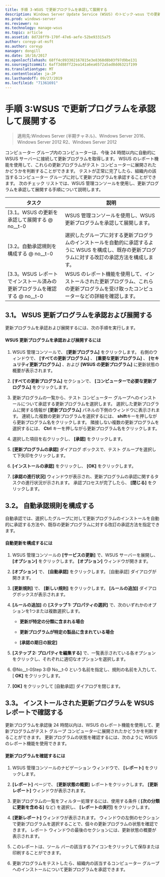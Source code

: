 ```yaml
---
title: 手順 3-WSUS で更新プログラムを承認して展開する
description: Windows Server Update Service (WSUS) のトピック-wsus での更新プログラムの承認と展開は、WSUS を展開する4つの手順のプロセスの手順3です。
ms.prod: windows-server
ms.reviewer: na
ms.technology: manage-wsus
ms.topic: article
ms.assetid: 8d728ff9-170f-47e6-aefe-52be93315a75
author: coreyp-at-msft
ms.author: coreyp
manager: dongill
ms.date: 10/16/2017
ms.openlocfilehash: 68ff4c893302167815e3e8368d8b03f97d9be131
ms.sourcegitcommit: 6aff3d88ff22ea141a6ea6572a5ad8dd6321f199
ms.translationtype: MT
ms.contentlocale: ja-JP
ms.lasthandoff: 09/27/2019
ms.locfileid: "71361691"
---
```

# <a name="step-3-approve-and-deploy-updates-in-wsus"></a>手順 3:WSUS で更新プログラムを承認して展開する

>適用先:Windows Server (半期チャネル)、Windows Server 2016、Windows Server 2012 R2、Windows Server 2012

コンピューター グループ内のコンピューターは、今後 24 時間以内に自動的に WSUS サーバーに接続して更新プログラムを取得します。 WSUS のレポート機能を使用して、これらの更新プログラムがテスト コンピューターに展開されたかどうかを判断することができます。 テストが正常に完了したら、組織内の該当するコンピューター グループに対して更新プログラムを承認することができます。 次のチェック リストでは、WSUS 管理コンソールを使用し、更新プログラムを承認して展開する手順について説明します。

|タスク|説明|
|----|--------|
|[3.1。WSUS の更新を承認して展開する @ no__t-0|WSUS 管理コンソールを使用し、WSUS 更新プログラムを承認して展開します。|
|[3.2。自動承認規則を構成する @ no__t-0|選択したグループに対する更新プログラムのインストールを自動的に承認するように WSUS を構成し、既存の更新プログラムに対する改訂の承認方法を構成します。|
|[3.3。WSUS レポートでインストール済みの更新プログラムを確認する @ no__t-0|WSUS のレポート機能を使用して、インストールされた更新プログラム、これらの更新プログラムを受け取ったコンピューターなどの詳細を確認します。|

## <a name="BKM_3.1."></a>3.1。 WSUS 更新プログラムを承認および展開する
更新プログラムを承認および展開するには、次の手順を実行します。

#### <a name="to-approve-and-deploy-wsus-updates"></a>WSUS 更新プログラムを承認および展開するには

1.  WSUS 管理コンソールで、 **[更新プログラム]** をクリックします。 右側のウィンドウで、 **[すべての更新プログラム]** 、 **[重要な更新プログラム]** 、 **[セキュリティ更新プログラム]** 、および **[WSUS の更新プログラム]** に更新状態の概要が表示されます。

2.  **[すべての更新プログラム]** セクションで、 **[コンピューターで必要な更新プログラム]** をクリックします。

3.  更新プログラムの一覧から、テスト コンピューター グループへのインストールについて承認する更新プログラムを選択します。 選択した更新プログラムに関する情報が **[更新プログラム]** パネルの下側のウィンドウに表示されます。 連続した複数の更新プログラムを選択するには、 **shift**キーを押しながら更新プログラム名をクリックします。 隣接しない複数の更新プログラムを選択するには、 **Ctrl** キーを押しながら更新プログラム名をクリックします。

4.  選択した項目を右クリックし、 **[承認]** をクリックします。

5.  **[更新プログラムの承認]** ダイアログ ボックスで、テスト グループを選択して下矢印をクリックします。

6.  **[インストールの承認]** をクリックし、 **[OK]** をクリックします。

7.  **[承認の進行状況]** ウィンドウが表示され、更新プログラムの承認に関するタスクの進行状況が示されます。 承認プロセスが完了したら、 **[閉じる]** をクリックします。

## <a name="BKM_3.2.a."></a>3.2。 自動承認規則を構成する
自動承認では、選択したグループに対して更新プログラムのインストールを自動的に承認する方法や、既存の更新プログラムに対する改訂の承認方法を指定できます。

#### <a name="to-configure-automatic-approvals"></a>自動更新を構成するには

1.  WSUS 管理コンソールの **[サービスの更新]** で、WSUS サーバーを展開し、 **[オプション]** をクリックします。 **[オプション]** ウィンドウが開きます。

2.  **[オプション]** で、 **[自動承認]** をクリックします。 [自動承認] ダイアログが開きます。

3.  **[更新規則]** で、 **[新しい規則]** をクリックします。 **[ルールの追加]** ダイアログボックスが表示されます。

4.  **[ルールの追加]** の **[ステップ 1: プロパティの選択]** で、次のいずれかのオプションを1つまたは複数選択します。

    -   **更新が特定の分類に含まれる場合**

    -   **更新プログラムが特定の製品に含まれている場合**

    -   **[承認の期日の設定]**

5.  **[ステップ 2: プロパティを編集する]** で、一覧表示されている各オプションをクリックし、それぞれに適切なオプションを選択します。

6.  @No__t-0Step 3:@ No__t-0 という名前を指定し、規則の名前を入力して、[ **OK]** をクリックします。

7.  **[OK]** をクリックして [自動承認] ダイアログを閉じます。

## <a name="BKM_3.3."></a>3.3。 インストールされた更新プログラムを WSUS レポートで確認する
更新プログラムを承認後 24 時間以内は、WSUS のレポート機能を使用して、更新プログラムがテスト グループ コンピューターに展開されたかどうかを判断することができます。 更新プログラムの状態を確認するには、次のように WSUS のレポート機能を使用できます。

#### <a name="to-review-updates"></a>更新プログラムを確認するには

1.  WSUS 管理コンソールのナビゲーション ウィンドウで、 **[レポート]** をクリックします。

2.  **[レポート]** ページで、 **[更新状態の概要]** レポートをクリックします。 **[更新レポート]** ウィンドウが表示されます。

3.  更新プログラムの一覧をフィルター処理するには、使用する条件 ( **[次の分類に更新を含める]** など) を選択し、 **[レポートの実行]** をクリックします。

4.  **[更新レポート]** ウィンドウが表示されます。 ウィンドウの左側のセクションで更新プログラムを選択することで、個々の更新プログラムの状態を確認できます。 レポート ウィンドウの最後のセクションには、更新状態の概要が表示されます。

5.  このレポートは、ツール バーの該当するアイコンをクリックして保存または印刷することができます。

6.  更新プログラムをテストしたら、組織内の該当するコンピューター グループへのインストールについて更新プログラムを承認できます。
